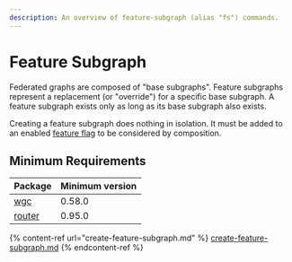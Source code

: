 ```yaml
---
description: An overview of feature-subgraph (alias "fs") commands.
---
```


# Feature Subgraph

Federated graphs are composed of "base subgraphs". Feature subgraphs represent a replacement (or "override") for a specific base subgraph. A feature subgraph exists only as long as its base subgraph also exists.

Creating a feature subgraph does nothing in isolation. It must be added to an enabled [feature flag](../../concepts/feature-flags.md) to be considered by composition.

## Minimum Requirements

| Package                    | Minimum version |
| -------------------------- | --------------- |
| [wgc](broken-reference)    | 0.58.0          |
| [router](broken-reference) | 0.95.0          |

{% content-ref url="create-feature-subgraph.md" %}
[create-feature-subgraph.md](create-feature-subgraph.md)
{% endcontent-ref %}
